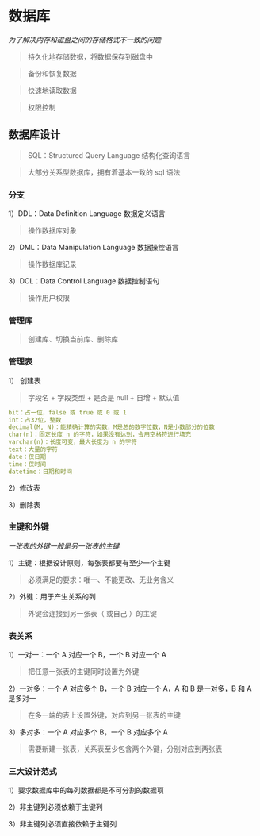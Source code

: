 # 数据库

_为了解决内存和磁盘之间的存储格式不一致的问题_

> 持久化地存储数据，将数据保存到磁盘中

> 备份和恢复数据

> 快速地读取数据

> 权限控制

## 数据库设计

> SQL：Structured Query Language 结构化查询语言

> 大部分关系型数据库，拥有着基本一致的 sql 语法

### 分支

1）DDL：Data Definition Language 数据定义语言

> 操作数据库对象

2）DML：Data Manipulation Language 数据操控语言

> 操作数据库记录

3）DCL：Data Control Language 数据控制语句

> 操作用户权限

### 管理库

> 创建库、切换当前库、删除库

### 管理表

1） 创建表

> 字段名 + 字段类型 + 是否是 null + 自增 + 默认值

```yaml 字段类型
bit：占一位，false 或 true 或 0 或 1
int：占32位，整数
decimal(M, N)：能精确计算的实数，M是总的数字位数，N是小数部分的位数
char(n)：固定长度 n 的字符，如果没有达到，会用空格符进行填充
varchar(n)：长度可变，最大长度为 n 的字符
text：大量的字符
date：仅日期
time：仅时间
datetime：日期和时间
```

2）修改表

3）删除表

### 主键和外键

_一张表的外键一般是另一张表的主键_

1）主键：根据设计原则，每张表都要有至少一个主键

> 必须满足的要求：唯一、不能更改、无业务含义

2）外键：用于产生关系的列

> 外键会连接到另一张表（ 或自己 ）的主键

### 表关系

1）一对一：一个 A 对应一个 B，一个 B 对应一个 A

> 把任意一张表的主键同时设置为外键

2）一对多：一个 A 对应多个 B，一个 B 对应一个 A，A 和 B 是一对多，B 和 A 是多对一

> 在多一端的表上设置外键，对应到另一张表的主键

3）多对多：一个 A 对应多个 B，一个 B 对应多个 A

> 需要新建一张表，关系表至少包含两个外键，分别对应到两张表

### 三大设计范式

1）要求数据库中的每列数据都是不可分割的数据项

2）非主键列必须依赖于主键列

3）非主键列必须直接依赖于主键列
